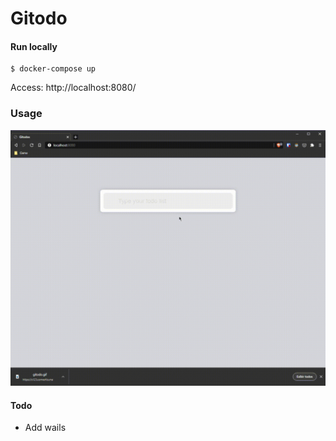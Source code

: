 Gitodo
===

#### Run locally
```
$ docker-compose up
```

Access: http://localhost:8080/

### Usage
![usage](gitodo.gif)


#### Todo
- Add wails